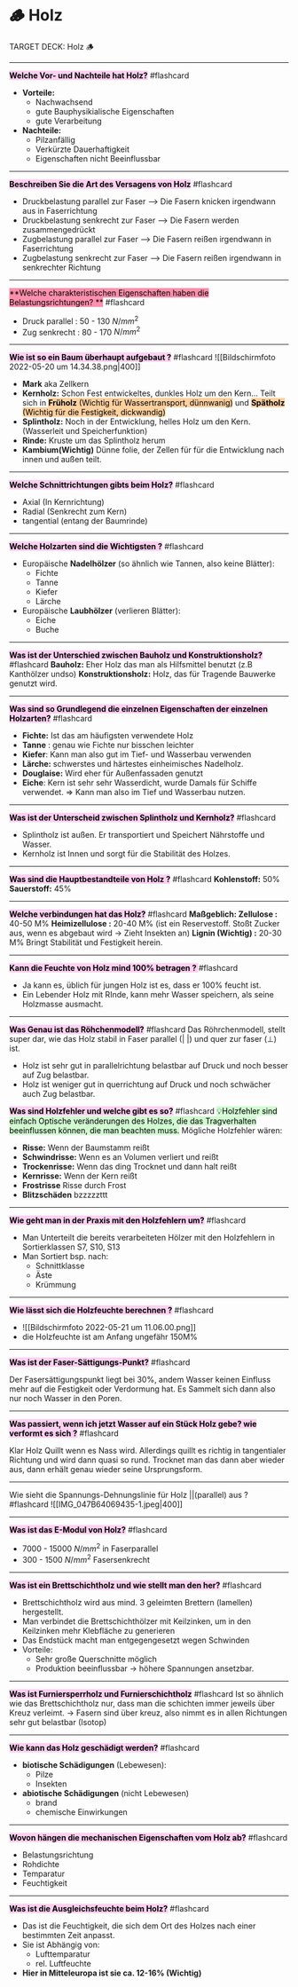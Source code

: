# 🪵 Holz

TARGET DECK: Holz 🪵

---

**<mark style="background: #FFB8EBA6;">Welche Vor- und Nachteile hat Holz?</mark>** #flashcard 
- **Vorteile:**
	- Nachwachsend
	- gute Bauphysikialische Eigenschaften
	- gute Verarbeitung
- **Nachteile:**
	- Pilzanfällig
	- Verkürzte Dauerhaftigkeit
	- Eigenschaften nicht Beeinflussbar
<!--ID: 1659091305292-->

---

<mark style="background: #FFB8EBA6;">**Beschreiben Sie die Art des Versagens von Holz**</mark> #flashcard 
- Druckbelastung parallel zur Faser --> Die Fasern knicken irgendwann aus in Faserrichtung
- Druckbelastung senkrecht zur Faser --> Die Fasern werden zusammengedrückt
- Zugbelastung parallel zur Faser  --> Die Fasern reißen irgendwann in Faserrichtung
- Zugbelastung senkrecht zur Faser --> Die Fasern reißen irgendwann in senkrechter Richtung
<!--ID: 1659105519502-->


---

<mark style="background: #FF5582A6;">**Welche charakteristischen Eigenschaften haben die Belastungsrichtungen? **</mark> #flashcard 
- Druck parallel : 50 - 130 $N/mm^2$
- Zug senkrecht : 80 - 170 $N/mm^2$



---

<mark style="background: #FFB8EBA6;">**Wie ist so ein Baum überhaupt aufgebaut ?**</mark> #flashcard 
![[Bildschirmfoto 2022-05-20 um 14.34.38.png|400]]
- **Mark** aka Zellkern
- **Kernholz:** Schon Fest entwickeltes, dunkles Holz um den Kern... Teilt sich in <mark style="background: #FFB86CA6;">**Früholz** (Wichtig für Wassertransport, dünnwanig)</mark> und <mark style="background: #FFB86CA6;">**Spätholz** (Wichtig für die Festigkeit, dickwandig)</mark> 
- **Splintholz:** Noch in der Entwicklung, helles Holz um den Kern. (Wasserleit und Speicherfunktion)
- **Rinde:** Kruste um das Splintholz herum
- **Kambium(Wichtig)** Dünne folie, der Zellen für für die Entwicklung nach innen und außen teilt.
<!--ID: 1653073756878-->


---

**<mark style="background: #FFB8EBA6;">Welche Schnittrichtungen gibts beim Holz?</mark>** #flashcard 
- Axial (In Kernrichtung)
- Radial (Senkrecht zum Kern)
- tangential (entang der Baumrinde)
<!--ID: 1653073670767-->

---

<mark style="background: #FFB8EBA6;">**Welche Holzarten sind die Wichtigsten ?**</mark> #flashcard 
- Europäische **Nadelhölzer** (so ähnlich wie Tannen, also keine Blätter):
	- Fichte
	- Tanne
	- Kiefer
	- Lärche
- Europäische **Laubhölzer** (verlieren Blätter):
	- Eiche
	- Buche
<!--ID: 1653125235079-->



---

**<mark style="background: #FFB8EBA6;">Was ist der Unterschied zwischen Bauholz und Konstruktionsholz?</mark>** #flashcard 
**Bauholz:** Eher Holz das man als Hilfsmittel benutzt (z.B Kanthölzer undso)
**Konstruktionsholz:** Holz, das für Tragende Bauwerke genutzt wird.
<!--ID: 1653073670772-->


---

**<mark style="background: #FFB8EBA6;">Was sind so Grundlegend die einzelnen Eigenschaften der einzelnen Holzarten?</mark>** #flashcard 
- **Fichte:** Ist das am häufigsten verwendete Holz
- **Tanne** : genau wie Fichte nur bisschen leichter
- **Kiefer**: Kann man also gut im Tief- und Wasserbau verwenden
- **Lärche:** schwerstes und härtestes einheimisches Nadelholz.
- **Douglaise:** Wird eher für Außenfassaden genutzt
- **Eiche**: Kern ist sehr sehr Wasserdicht, wurde Damals für Schiffe verwendet. => Kann man also im Tief und Wasserbau nutzen.
<!--ID: 1653073670775-->

---
<mark style="background: #FFB8EBA6;">**Was ist der Unterscheid zwischen Splintholz und Kernholz?**</mark> #flashcard 
- Splintholz ist außen. Er transportiert und Speichert Nährstoffe und Wasser.
- Kernholz ist Innen und sorgt für die Stabilität des Holzes.
<!--ID: 1659031542275-->



---

<mark style="background: #FFB8EBA6;">**Was sind die Hauptbestandteile von Holz ?**</mark> #flashcard 
**Kohlenstoff:** 50%
**Sauerstoff:** 45%
<!--ID: 1653073670777-->


---

<mark style="background: #FFB8EBA6;">**Welche verbindungen hat das Holz?**</mark> #flashcard 
**Maßgeblich: Zellulose :** 40-50 M%
**Heimizellulose :** 20-40 M% (ist ein Reservestoff. Stoßt Zucker aus, wenn es abgebaut wird -> Zieht Insekten an)
**Lignin (Wichtig) :** 20-30 M% Bringt Stabilität und Festigkeit herein. 
<!--ID: 1653073670780-->

---
<mark style="background: #FFB8EBA6;">**Kann die Feuchte von Holz mind 100% betragen ?** </mark> #flashcard 
- Ja kann es, üblich für jungen Holz ist es, dass er 100% feucht ist.
- Ein Lebender Holz mit RInde, kann mehr Wasser speichern, als seine Holzmasse ausmacht.
<!--ID: 1659010968928-->


---

**<mark style="background: #FFB8EBA6;">**Was Genau ist das Röhchenmodell?**</mark>** #flashcard 
Das Röhrchenmodell, stellt super dar, wie das Holz stabil in Faser parallel (| |) und quer zur faser (⊥) ist.
- Holz ist sehr gut in parallelrichtung belastbar auf Druck und noch besser auf Zug belastbar.
- Holz ist weniger gut in querrichtung auf Druck und noch schwächer auch Zug belastbar.
<!--ID: 1653078965061-->


<mark style="background: #FFB8EBA6;">**Was sind Holzfehler und welche gibt es so?**</mark> #flashcard 
<mark style="background: #BBFABBA6;">💡Holzfehler sind einfach Optische veränderungen des Holzes, die das Tragverhalten beeinflussen können, die man beachten muss.</mark> 
Mögliche Holzfehler wären:
- **Risse:** Wenn der Baumstamm reißt
- **Schwindrisse:** Wenn es an Volumen verliert und reißt
- **Trockenrisse:** Wenn das ding Trocknet und dann halt reißt
- **Kernrisse:** Wenn der Kern reißt
- **Frostrisse** Risse durch Frost
- **Blitzschäden** bzzzzzttt
<!--ID: 1653078965065-->

---

<mark style="background: #FFB8EBA6;">**Wie geht man in der Praxis mit den Holzfehlern um?**</mark> #flashcard 
- Man Unterteilt die bereits verarbeiteten Hölzer mit den Holzfehlern in Sortierklassen S7, S10, S13
- Man Sortiert bsp. nach:
	- Schnittklasse
	- Äste
	- Krümmung
<!--ID: 1653123930258-->



---

<mark style="background: #FFB8EBA6;">**Wie lässt sich die Holzfeuchte berechnen ?**</mark> #flashcard 
- ![[Bildschirmfoto 2022-05-21 um 11.06.00.png]]
- die Holzfeuchte ist am Anfang ungefähr 150M%
<!--ID: 1653123991721-->

---

<mark style="background: #FFB8EBA6;">**Was ist der Faser-Sättigungs-Punkt?**</mark> #flashcard 

Der Fasersättigungspunkt liegt bei 30%, andem Wasser keinen Einfluss mehr auf die Festigkeit oder Verdormung hat. Es Sammelt sich dann also nur noch Wasser in den Poren.
<!--ID: 1653125829078-->



---

<mark style="background: #FFB8EBA6;">**Was passiert, wenn ich jetzt Wasser auf ein Stück Holz gebe? wie verformt es sich ?**</mark> #flashcard 

Klar Holz Quillt wenn es Nass wird. Allerdings quillt es richtig in tangentialer Richtung und wird dann quasi so rund.
Trocknet man das dann aber wieder aus, dann erhält genau wieder seine Ursprungsform.
<!--ID: 1653127384242-->


---

Wie sieht die Spannungs-Dehnungslinie für Holz ||(parallel) aus ? #flashcard 
![[IMG_047B64069435-1.jpeg|400]]
<!--ID: 1653411010826-->



---


<mark style="background: #FFB8EBA6;">**Was ist das E-Modul von Holz?**</mark> #flashcard 
- 7000 - 15000 $N/mm^2$ in Faserparallel
- 300 - 1500 $N/mm^2$ Fasersenkrecht
<!--ID: 1653411651658-->

---

<mark style="background: #FFB8EBA6;">**Was ist ein Brettschichtholz und wie stellt man den her?**</mark> #flashcard 
- Brettschichtholz wird aus mind. 3 geleimten Brettern (lamellen) hergestellt.
- Man verbindet die Brettschichthölzer mit Keilzinken, um in den Keilzinken mehr Klebfläche zu generieren
- Das Endstück macht man entgegengesetzt wegen Schwinden 
- Vorteile:
	- Sehr große Querschnitte möglich
	- Produktion beeinflussbar -> höhere Spannungen ansetzbar.
<!--ID: 1653413315603-->




---

<mark style="background: #FFB8EBA6;">**Was ist Furniersperrholz und Furnierschichtholz**</mark> #flashcard 
Ist so ähnlich wie das Brettschichtholz nur, dass man die schichten immer jeweils über Kreuz verleimt. -> Fasern sind über kreuz, also nimmt es in allen Richtungen sehr gut belastbar (Isotop)
<!--ID: 1653457690374-->



---

<mark style="background: #FFB8EBA6;">**Wie kann das Holz geschädigt werden?**</mark> #flashcard 
- **biotische Schädigungen** (Lebewesen):
	- Pilze
	- Insekten
- **abiotische Schädigungen** (nicht Lebewesen)
	- brand
	- chemische Einwirkungen
<!--ID: 1653414900624-->

---
<mark style="background: #FFB8EBA6;">**Wovon hängen die mechanischen Eigenschaften vom Holz ab?**</mark> #flashcard 
- Belastungsrichtung
- Rohdichte
- Temparatur
- Feuchtigkeit
<!--ID: 1660964457000-->


---

<mark style="background: #FFB8EBA6;">**Was ist die Ausgleichsfeuchte beim Holz?**</mark> #flashcard 
- Das ist die Feuchtigkeit, die sich dem Ort des Holzes nach einer bestimmten Zeit anpasst.
- Sie ist Abhängig von:
	- Lufttemparatur
	- rel. Luftfeuchte
- **Hier in Mitteleuropa ist sie ca. 12-16% (Wichtig)**
<!--ID: 1659014075627-->




















